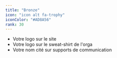 ```yaml
---
title: "Bronze"
icon: "icon alt fa-trophy"
iconColor: "#AD8A56"
rank: 30
---
```

- Votre logo sur le site
- Votre logo sur le sweat-shirt de l'orga
- Votre nom cité sur supports de communication